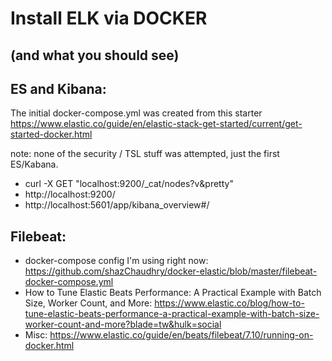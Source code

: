 Install ELK via DOCKER
===
(and what you should see) 
-- 

ES and Kibana:
--------------
The initial docker-compose.yml was created from this starter
https://www.elastic.co/guide/en/elastic-stack-get-started/current/get-started-docker.html

note: none of the security / TSL stuff was attempted, just the first ES/Kabana.  

- curl -X GET "localhost:9200/_cat/nodes?v&pretty"
- http://localhost:9200/
- http://localhost:5601/app/kibana_overview#/

Filebeat:
---------
- docker-compose config I'm using right now:
https://github.com/shazChaudhry/docker-elastic/blob/master/filebeat-docker-compose.yml
- How to Tune Elastic Beats Performance: A Practical Example with Batch Size, Worker Count, and More:
https://www.elastic.co/blog/how-to-tune-elastic-beats-performance-a-practical-example-with-batch-size-worker-count-and-more?blade=tw&hulk=social
- Misc: https://www.elastic.co/guide/en/beats/filebeat/7.10/running-on-docker.html